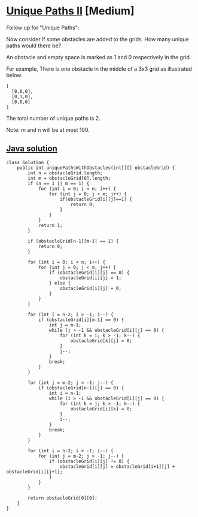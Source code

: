 # [Unique Paths II](https://leetcode.com/problems/unique-paths-ii/description/) [Medium]

Follow up for "Unique Paths":

Now consider if some obstacles are added to the grids. How many unique paths would there be?

An obstacle and empty space is marked as 1 and 0 respectively in the grid.

For example,
There is one obstacle in the middle of a 3x3 grid as illustrated below.
```
[
  [0,0,0],
  [0,1,0],
  [0,0,0]
]
```
The total number of unique paths is 2.

Note: m and n will be at most 100.

## [Java solution]()
```
class Solution {
    public int uniquePathsWithObstacles(int[][] obstacleGrid) {
        int n = obstacleGrid.length;
        int m = obstacleGrid[0].length;
        if (n == 1 || m == 1) {
            for (int i = 0; i < n; i++) {
                for (int j = 0; j < m; j++) {
                    if(obstacleGrid[i][j]==1) {
                        return 0;
                    }
                }
            }
            return 1;
        }
        
        if (obstacleGrid[n-1][m-1] == 1) {
            return 0;
        }
        
        for (int i = 0; i < n; i++) {
            for (int j = 0; j < m; j++) {
                if (obstacleGrid[i][j] == 0) {
                    obstacleGrid[i][j] = 1;
                } else {
                    obstacleGrid[i][j] = 0;
                }
            }
        }
        
        for (int i = n-2; i > -1; i--) {
            if (obstacleGrid[i][m-1] == 0) {
                int j = m-1;
                while (j > -1 && obstacleGrid[i][j] == 0) {
                    for (int k = i; k > -1; k--) {
                        obstacleGrid[k][j] = 0;
                    }
                    j--;
                }
                break;
            }
        }
        
        for (int j = m-2; j > -1; j--) {
            if (obstacleGrid[n-1][j] == 0) {
                int i = n-1;
                while (i > -1 && obstacleGrid[i][j] == 0) {
                    for (int k = j; k > -1; k--) {
                        obstacleGrid[i][k] = 0;
                    }
                    i--;
                }
                break;
            }
        }
    
        for (int i = n-2; i > -1; i--) {
            for (int j = m-2; j > -1; j--) {
                if (obstacleGrid[i][j] != 0) {
                    obstacleGrid[i][j] = obstacleGrid[i+1][j] + obstacleGrid[i][j+1];
                }
            }
        }
    
        return obstacleGrid[0][0];
    }
}
```
